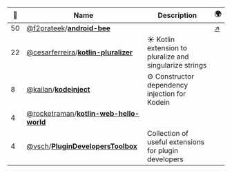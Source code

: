 |:star2: | Name | Description | 🌍|
|---|---|---|---|
|50|[@f2prateek](https://github.com/f2prateek)/[**android-bee**](https://github.com/f2prateek/android-bee)||[:arrow_upper_right:](https://play.google.com/store/apps/details?id=com.f2prateek.bee)|
|22|[@cesarferreira](https://github.com/cesarferreira)/[**kotlin-pluralizer**](https://github.com/cesarferreira/kotlin-pluralizer)|:sunny: Kotlin extension to pluralize and singularize strings||
|8|[@kailan](https://github.com/kailan)/[**kodeinject**](https://github.com/kailan/kodeinject)|:gear: Constructor dependency injection for Kodein||
|4|[@rocketraman](https://github.com/rocketraman)/[**kotlin-web-hello-world**](https://github.com/rocketraman/kotlin-web-hello-world)|||
|4|[@vsch](https://github.com/vsch)/[**PluginDevelopersToolbox**](https://github.com/vsch/PluginDevelopersToolbox)|Collection of useful extensions for plugin developers||

